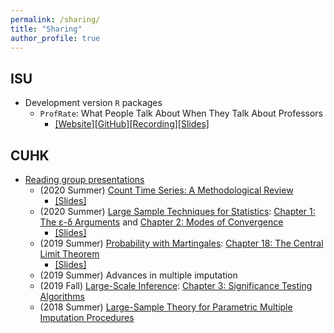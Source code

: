 ```yaml
---
permalink: /sharing/
title: "Sharing"
author_profile: true
---
```




## ISU
- Development version `R` packages
    - `ProfRate`: What People Talk About When They Talk About Professors
        - [[Website]](https://m-fili.github.io/ProfRate/)[[GitHub]](https://github.com/m-fili/ProfRate)[[Recording]](https://iowastate.instructuremedia.com/embed/e92cc922-07ba-4124-8db8-9b8968ddc770)[[Slides]](https://drive.google.com/file/d/1i6fDxfNZ8XAOJ2dF_UlxQx1sL2uAs075/view)

## CUHK
- [Reading group presentations](https://sites.google.com/site/kwchankeith/e-learning/reading-group)
    - (2020 Summer) [Count Time Series: A Methodological Review](https://www.tandfonline.com/doi/abs/10.1080/01621459.2021.1904957?journalCode=uasa20)
        - [[Slides]](https://drive.google.com/file/d/1f4w84om8-iRFVFKOnzhjv8kamCQ7z9U6/view)
    - (2020 Summer) [Large Sample Techniques for Statistics](https://link.springer.com/book/10.1007/978-1-4419-6827-2): [Chapter 1: The ε-δ Arguments](https://link.springer.com/chapter/10.1007/978-1-4419-6827-2_1) and [Chapter 2: Modes of Convergence](https://link.springer.com/chapter/10.1007/978-1-4419-6827-2_2)
        - [[Slides]](https://drive.google.com/file/d/1XPkfY9jU3Uo7jVHMG56ydGQI5Or_PXqA/view)
    - (2019 Summer) [Probability with Martingales](https://www.cambridge.org/highereducation/books/probability-with-martingales/B4CFCE0D08930FB46C6E93E775503926#overview): [Chapter 18: The Central Limit Theorem](https://www.cambridge.org/highereducation/books/probability-with-martingales/B4CFCE0D08930FB46C6E93E775503926/the-central-limit-theorem/547E472FDC0321CA92DE81D79BF76573)
        - [[Slides]](https://drive.google.com/file/d/1i8ej9k8pgqTkKo5Lyt-pzNGOKmy3vIi1/view)
    - (2019 Summer) Advances in multiple imputation
    - (2019 Fall) [Large-Scale Inference](https://www.cambridge.org/core/books/largescale-inference/A0B183B0080A92966497F12CE5D12589): [Chapter 3: Significance Testing Algorithms](https://www.cambridge.org/core/books/abs/largescale-inference/significance-testing-algorithms/BACC5CDFA5403FA2A727F12239D30C05)
    - (2018 Summer) [Large-Sample Theory for Parametric Multiple Imputation Procedures](https://www.jstor.org/stable/2337494)
    